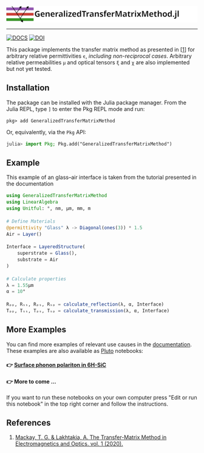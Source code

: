 ![header](./docs/src/assets/banner.svg)

---

[![DOCS](https://img.shields.io/badge/docs-GeneralizedTransferMatrixMethod.jl-blue?style=flat-square)](https://mtenders.github.io/GeneralizedTransferMatrixMethod.jl/)
[![DOI](https://img.shields.io/badge/DOI-10.5281%2Fzenodo.7974657-blue?style=flat-square)](https://doi.org/10.5281/zenodo.7974657)

This package implements the transfer matrix method  as presented in
[[1](#References)] for arbitrary relative permittivities ``ϵ``,
*including non-reciprocal cases*. Arbitrary relative permeabilities ``μ`` and
optical tensors ``ξ`` and ``χ`` are also implemented but not yet tested.

## Installation

The package can be installed with the Julia package manager.
From the Julia REPL, type `]` to enter the Pkg REPL mode and run:

```
pkg> add GeneralizedTransferMatrixMethod
```

Or, equivalently, via the `Pkg` API:

```julia
julia> import Pkg; Pkg.add("GeneralizedTransferMatrixMethod")
```


## Example

This example of an glass–air interface is taken from the tutorial presented in the documentation

```julia
using GeneralizedTransferMatrixMethod
using LinearAlgebra
using Unitful: °, nm, μm, mm, m

# Define Materials
@permittivity "Glass" λ -> Diagonal(ones(3)) * 1.5
Air = Layer()

Interface = LayeredStructure(
    superstrate = Glass(),
    substrate = Air
)

# Calculate properties
λ = 1.55μm
α = 10°

Rₚₚ, Rₛₛ, Rₚₛ, Rₛₚ = calculate_reflection(λ, α, Interface)
Tₚₚ, Tₛₛ, Tₚₛ, Tₛₚ = calculate_transmission(λ, α, Interface)
```

## More Examples
You can find more examples of relevant use causes in the [documentation](https://mtenders.github.io/GeneralizedTransferMatrixMethod.jl/). These examples are also available as [Pluto](https://github.com/fonsp/Pluto.jl) notebooks:

#### 👉 [Surface phonon polariton in 6H-SiC](https://mtenders.github.io/transfer-matrix-examples/surface_phonon_polariton.html)
#### 👉 More to come ...

If you want to run these notebooks on your own computer press "Edit or run this notebook" in the top right corner and follow the instructions.

## References
1. [Mackay, T. G. & Lakhtakia, A. The Transfer-Matrix Method in Electromagnetics and Optics. vol. 1 (2020).](https://doi.org/10.1007/978-3-031-02022-3)
